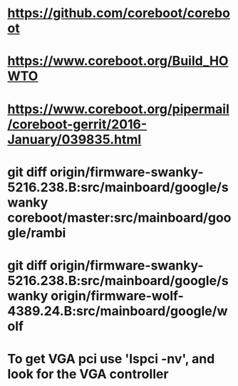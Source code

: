 # https://github.com/coreboot/coreboot
# https://www.coreboot.org/Build_HOWTO
# https://www.coreboot.org/pipermail/coreboot-gerrit/2016-January/039835.html

# git diff origin/firmware-swanky-5216.238.B:src/mainboard/google/swanky coreboot/master:src/mainboard/google/rambi
# git diff origin/firmware-swanky-5216.238.B:src/mainboard/google/swanky origin/firmware-wolf-4389.24.B:src/mainboard/google/wolf

# To get VGA pci use 'lspci -nv', and look for the VGA controller
